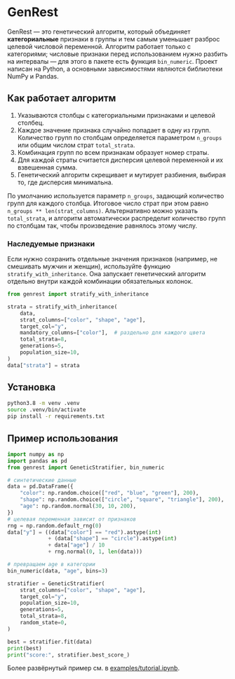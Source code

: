 # GenRest

GenRest — это генетический алгоритм, который объединяет **категориальные**
признаки в группы и тем самым уменьшает разброс целевой числовой переменной.
Алгоритм работает только с категориями; числовые признаки перед использованием
нужно разбить на интервалы — для этого в пакете есть функция `bin_numeric`.
Проект написан на Python, а основными зависимостями являются библиотеки NumPy
и Pandas.

## Как работает алгоритм
1. Указываются столбцы с категориальными признаками и целевой столбец.
2. Каждое значение признака случайно попадает в одну из групп. Количество
   групп по столбцам определяется параметром `n_groups` или общим числом
   страт `total_strata`.
3. Комбинация групп по всем признакам образует номер страты.
4. Для каждой страты считается дисперсия целевой переменной и их взвешенная
   сумма.
5. Генетический алгоритм скрещивает и мутирует разбиения, выбирая то, где
   дисперсия минимальна.

По умолчанию используется параметр `n_groups`, задающий количество групп для
каждого столбца. Итоговое число страт при этом равно
`n_groups ** len(strat_columns)`. Альтернативно можно указать `total_strata`, и
алгоритм автоматически распределит количество групп по столбцам так, чтобы
произведение равнялось этому числу.

### Наследуемые признаки

Если нужно сохранить отдельные значения признаков (например, не смешивать
мужчин и женщин), используйте функцию `stratify_with_inheritance`. Она запускает
генетический алгоритм отдельно внутри каждой комбинации обязательных колонок.

```python
from genrest import stratify_with_inheritance

strata = stratify_with_inheritance(
    data,
    strat_columns=["color", "shape", "age"],
    target_col="y",
    mandatory_columns=["color"],  # раздельно для каждого цвета
    total_strata=8,
    generations=5,
    population_size=10,
)
data["strata"] = strata
```

## Установка
```bash
python3.8 -m venv .venv
source .venv/bin/activate
pip install -r requirements.txt
```

## Пример использования
```python
import numpy as np
import pandas as pd
from genrest import GeneticStratifier, bin_numeric

# синтетические данные
data = pd.DataFrame({
    "color": np.random.choice(["red", "blue", "green"], 200),
    "shape": np.random.choice(["circle", "square", "triangle"], 200),
    "age": np.random.normal(30, 10, 200),
})
# целевая переменная зависит от признаков
rng = np.random.default_rng(0)
data["y"] = ((data["color"] == "red").astype(int)
             + (data["shape"] == "circle").astype(int)
             + data["age"] / 10
             + rng.normal(0, 1, len(data)))

# превращаем age в категории
bin_numeric(data, "age", bins=3)

stratifier = GeneticStratifier(
    strat_columns=["color", "shape", "age"],
    target_col="y",
    population_size=10,
    generations=5,
    total_strata=8,
    random_state=0,
)

best = stratifier.fit(data)
print(best)
print("score:", stratifier.best_score_)
```

Более развёрнутый пример см. в [examples/tutorial.ipynb](examples/tutorial.ipynb).
